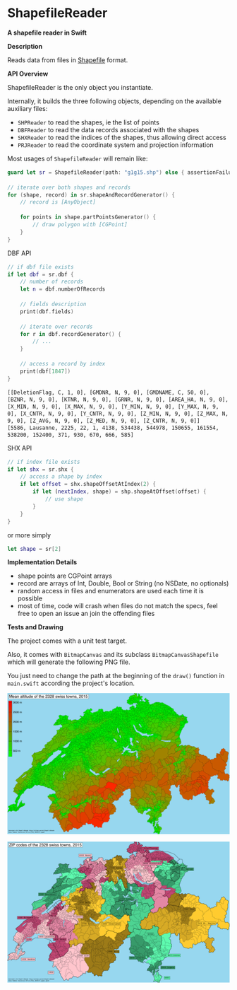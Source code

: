 # ShapefileReader
__A shapefile reader in Swift__

__Description__

Reads data from files in [Shapefile](https://en.wikipedia.org/wiki/Shapefile) format.

__API Overview__

ShapefileReader is the only object you instantiate.

Internally, it builds the three following objects, depending on the available auxiliary files:
- `SHPReader` to read the shapes, ie the list of points
- `DBFReader` to read the data records associated with the shapes
- `SHXReader` to read the indices of the shapes, thus allowing direct access
- `PRJReader` to read the coordinate system and projection information

Most usages of `ShapefileReader` will remain like:

```swift
guard let sr = ShapefileReader(path: "g1g15.shp") else { assertionFailure() }

// iterate over both shapes and records
for (shape, record) in sr.shapeAndRecordGenerator() {
    // record is [AnyObject]

    for points in shape.partPointsGenerator() {
        // draw polygon with [CGPoint]
    }
}
```

DBF API

```swift
// if dbf file exists
if let dbf = sr.dbf {
    // number of records
    let n = dbf.numberOfRecords
    
    // fields description
    print(dbf.fields)
    
    // iterate over records
    for r in dbf.recordGenerator() {
        // ...
    }
    
    // access a record by index
    print(dbf[1847])
}
```

    [[DeletionFlag, C, 1, 0], [GMDNR, N, 9, 0], [GMDNAME, C, 50, 0], [BZNR, N, 9, 0], [KTNR, N, 9, 0], [GRNR, N, 9, 0], [AREA_HA, N, 9, 0], [X_MIN, N, 9, 0], [X_MAX, N, 9, 0], [Y_MIN, N, 9, 0], [Y_MAX, N, 9, 0], [X_CNTR, N, 9, 0], [Y_CNTR, N, 9, 0], [Z_MIN, N, 9, 0], [Z_MAX, N, 9, 0], [Z_AVG, N, 9, 0], [Z_MED, N, 9, 0], [Z_CNTR, N, 9, 0]]  
    [5586, Lausanne, 2225, 22, 1, 4138, 534438, 544978, 150655, 161554, 538200, 152400, 371, 930, 670, 666, 585]

SHX API

```swift
// if index file exists
if let shx = sr.shx {
    // access a shape by index
    if let offset = shx.shapeOffsetAtIndex(2) {
    	if let (nextIndex, shape) = shp.shapeAtOffset(offset) {
	        // use shape   	
    	}
    }
}
```

or more simply

```swift
let shape = sr[2]
```

__Implementation Details__

- shape points are CGPoint arrays
- record are arrays of Int, Double, Bool or String (no NSDate, no optionals)
- random access in files and enumerators are used each time it is possible
- most of time, code will crash when files do not match the specs, feel free to open an issue an join the offending files

__Tests and Drawing__

The project comes with a unit test target.

Also, it comes with `BitmapCanvas` and its subclass `BitmapCanvasShapefile` which will generate the following PNG file.

You just need to change the path at the beginning of the `draw()` function in `main.swift` according the project's location.

<a href="img/switzerland_altitude.png"><img src="img/switzerland_altitude.png" width="890" alt="Switzerland Altitude" /></a>

<a href="img/switzerland_zip.png"><img src="img/switzerland_zip.png" width="890" alt="Switzerland ZIP Codes" /></a>

